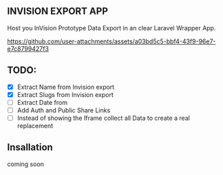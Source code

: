 ## INVISION EXPORT APP

Host you InVision Prototype Data Export in an clear Laravel Wrapper App. 


https://github.com/user-attachments/assets/a03bd5c5-bbf4-43f9-96e7-e7c8799427f3


## TODO: 

- [x] Extract Name from Invision export 
- [x] Extract Slugs from Invision export
- [ ] Extract Date from
- [ ] Add Auth and Public Share Links
- [ ] Instead of showing the Iframe collect all Data to create a real replacement
  
## Insallation

coming soon

